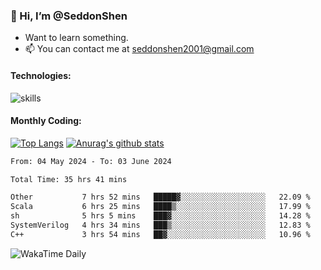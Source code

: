 ### 👋 Hi, I’m @SeddonShen
- Want to learn something.
- 📫 You can contact me at seddonshen2001@gmail.com

#### Technologies:

![skills](https://skillicons.dev/icons?i=scala,js,html,css,bootstrap,jquery,c,cpp,cloudflare,django,docker,flask,git,github,githubactions,linux,latex,mysql,nodejs,ps,php,pr,py,raspberrypi,redis,unreal,v,vscode,vue,bash)

#### Monthly Coding:
[![Top Langs](https://github-readme-stats.vercel.app/api/top-langs?username=seddonshen&show_icons=true&locale=en&layout=compact&hide=html&langs_count=8)](https://github.com/SeddonShen/)
[![Anurag's github stats](https://github-readme-stats.vercel.app/api?username=SeddonShen&count_private=true&show_icons=true)](https://github.com/anuraghazra/github-readme-stats)
<!--START_SECTION:waka-->

```txt
From: 04 May 2024 - To: 03 June 2024

Total Time: 35 hrs 41 mins

Other           7 hrs 52 mins   █████▓░░░░░░░░░░░░░░░░░░░   22.09 %
Scala           6 hrs 25 mins   ████▒░░░░░░░░░░░░░░░░░░░░   17.99 %
sh              5 hrs 5 mins    ███▓░░░░░░░░░░░░░░░░░░░░░   14.28 %
SystemVerilog   4 hrs 34 mins   ███▒░░░░░░░░░░░░░░░░░░░░░   12.83 %
C++             3 hrs 54 mins   ██▓░░░░░░░░░░░░░░░░░░░░░░   10.96 %
```

<!--END_SECTION:waka-->

![WakaTime Daily](https://wakatime.com/share/@seddon2001/61a7e342-5f12-4fea-bf92-1fac161e97d6.svg)
<!---
SeddonShen/SeddonShen is a ✨ special ✨ repository because its `README.md` (this file) appears on your GitHub profile.
You can click the Preview link to take a look at your changes.
--->
